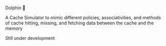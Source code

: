 Dolphin 🐬

A Cache Simulator to mimic different policies, associativities, and methods of cache hitting, missing, and fetching data between the cache and the memory

Still under development